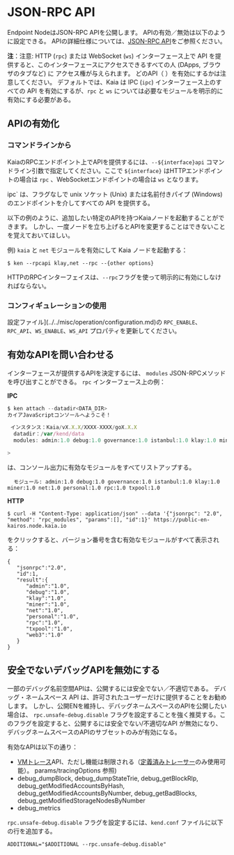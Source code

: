 # JSON-RPC API

Endpoint NodeはJSON-RPC APIを公開します。 APIの有効／無効は以下のように設定できる。 APIの詳細仕様については、[JSON-RPC API](../../../references/json-rpc/klay/account-created)をご参照ください。

**注**：注意: HTTP (`rpc`) または WebSocket (`ws`) インターフェース上で API を提供すると、このインターフェースにアクセスできるすべての人 (DApps, ブラウザのタブなど) に
アクセス権が与えられます。 どのAPI（
）を有効にするかは注意してください。 デフォルトでは、Kaia は IPC (`ipc`) インターフェース上のすべての API を有効にするが、`rpc` と `ws` については必要なモジュールを明示的に有効にする必要がある。

## APIの有効化 <a id="enabling-apis"></a>

### コマンドラインから<a id="from-commandline"></a>

KaiaのRPCエンドポイント上でAPIを提供するには、`--${interface}api`
コマンドライン引数で指定してください。ここで `${interface}` はHTTPエンドポイントの場合は `rpc` 、WebSocketエンドポイントの場合は `ws` となります。

ipc\` は、フラグなしで unix ソケット (Unix) または名前付きパイプ (Windows) のエンドポイントを介してすべての API を提供する。

以下の例のように、追加したい特定のAPIを持つKaiaノードを起動することができます。 しかし、一度ノードを立ち上げるとAPIを変更することはできないことを覚えておいてほしい。

例) `kaia` と `net` モジュールを有効にして Kaia ノードを起動する：

```shell
$ ken --rpcapi klay,net --rpc --{other options}
```

HTTPのRPCインターフェイスは、`--rpc`フラグを使って明示的に有効にしなければならない。

### コンフィギュレーションの使用<a id="using-configuration"></a>

設定ファイル](../../misc/operation/configuration.md)の `RPC_ENABLE`、`RPC_API`、`WS_ENABLE`、`WS_API` プロパティを更新してください。

## 有効なAPIを問い合わせる<a id="querying-enabled-apis"></a>

インターフェースが提供するAPIを決定するには、 `modules` JSON-RPCメソッドを呼び出すことができる。
`rpc` インターフェース上の例：

**IPC**

```javascript
$ ken attach --datadir<DATA_DIR>
カイアJavaScriptコンソールへようこそ！

 インスタンス：Kaia/vX.X.X/XXXX-XXXX/goX.X.X
  datadir：/var/kend/data
  modules: admin:1.0 debug:1.0 governance:1.0 istanbul:1.0 klay:1.0 miner:1.0 net:1.0 personal:1.0 rpc:1.0 txpool:1.0

>
```

は、コンソール出力に有効なモジュールをすべてリストアップする。

```
  モジュール: admin:1.0 debug:1.0 governance:1.0 istanbul:1.0 klay:1.0 miner:1.0 net:1.0 personal:1.0 rpc:1.0 txpool:1.0
```

**HTTP**

```shell
$ curl -H "Content-Type: application/json" --data '{"jsonrpc": "2.0", "method": "rpc_modules", "params":[], "id":1}' https://public-en-kairos.node.kaia.io
```

をクリックすると、バージョン番号を含む有効なモジュールがすべて表示される：

```
{
   "jsonrpc":"2.0",
   "id":1,
   "result":{
      "admin":"1.0",
      "debug":"1.0",
      "klay":"1.0",
      "miner":"1.0",
      "net":"1.0",
      "personal":"1.0",
      "rpc":"1.0",
      "txpool":"1.0",
      "web3":"1.0"
   }
}
```

## 安全でないデバッグAPIを無効にする<a id="disabling-unsafe-debug-apis"></a>

一部のデバッグ名前空間APIは、公開するには安全でない／不適切である。
デバッグ・ネームスペース API は、許可されたユーザーだけに提供することをお勧めします。
しかし、公開ENを維持し、デバッグネームスペースのAPIを公開したい場合は、
`rpc.unsafe-debug.disable` フラグを設定することを強く推奨する。このフラグを設定すると、公開するには安全でない/不適切なAPI
が無効になり、デバッグネームスペースのAPIのサブセットのみが有効になる。

有効なAPIは以下の通り：

- [VMトレース](../../../references/json-rpc/debug/trace-bad-block)API、ただし機能は制限される（[定義済みトレーサー](../../../references/json-rpc/debug/trace-bad-block)のみ使用可能）。 params/tracingOptions 参照)
- debug_dumpBlock, debug_dumpStateTrie, debug_getBlockRlp, debug_getModifiedAccountsByHash, debug_getModifiedAccountsByNumber, debug_getBadBlocks, debug_getModifiedStorageNodesByNumber
- debug_metrics

`rpc.unsafe-debug.disable` フラグを設定するには、`kend.conf` ファイルに以下の行を追加する。

```
ADDITIONAL="$ADDITIONAL --rpc.unsafe-debug.disable"
```
